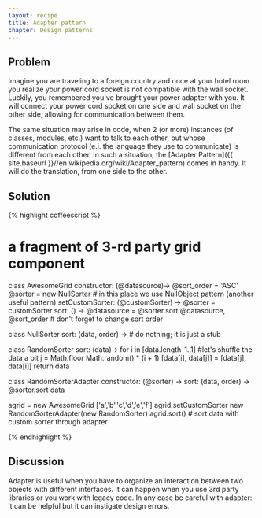 ```yaml
---
layout: recipe
title: Adapter pattern
chapter: Design patterns
---
```

## Problem

Imagine you are traveling to a foreign country and once at your hotel room you realize your power cord socket is not compatible with the wall socket.
Luckily, you remembered you've brought your power adapter with you.
It will connect your power cord socket on one side and wall socket on the other side, allowing for communication between them.

The same situation may arise in code, when 2 (or more) instances (of classes, modules, etc.) want to talk to each other, but whose communication protocol (e.i. the language they use to communicate) is different from each other.
In such a situation, the [Adapter Pattern]({{ site.baseurl }}//en.wikipedia.org/wiki/Adapter_pattern) comes in handy. It will do the translation, from one side to the other.

## Solution

{% highlight coffeescript %}
# a fragment of 3-rd party grid component
class AwesomeGrid
	constructor: (@datasource)->
		@sort_order = 'ASC' 
		@sorter = new NullSorter # in this place we use NullObject pattern (another useful pattern)
	setCustomSorter: (@customSorter) ->
		@sorter = customSorter
	sort: () ->
		@datasource = @sorter.sort @datasource, @sort_order
		# don't forget to change sort order


class NullSorter
	sort: (data, order) -> # do nothing; it is just a stub
	
class RandomSorter
	sort: (data)->
		for i in [data.length-1..1] #let's shuffle the data a bit
    			j = Math.floor Math.random() * (i + 1)
    			[data[i], data[j]] = [data[j], data[i]]
		return data

class RandomSorterAdapter
	constructor: (@sorter) ->
	sort: (data, order) ->
		@sorter.sort data

agrid = new AwesomeGrid ['a','b','c','d','e','f']
agrid.setCustomSorter new RandomSorterAdapter(new RandomSorter)
agrid.sort() # sort data with custom sorter through adapter

{% endhighlight %}

## Discussion

Adapter is useful when you have to organize an interaction between two objects with different interfaces. It can happen when you use 3rd party libraries  or you work with legacy code. 
In any case be careful with adapter: it can be helpful but it can instigate design errors. 
